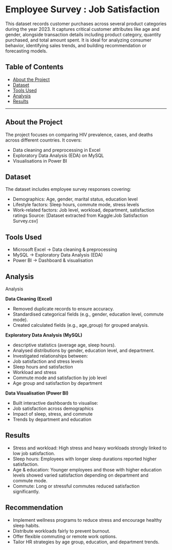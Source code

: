 # Employee Survey : Job Satisfaction

This dataset records customer purchases across several product categories during the year 2023. It captures critical customer attributes like age and gender, alongside transaction details including product category, quantity purchased, and total amount spent. It is ideal for analyzing consumer behavior, identifying sales trends, and building recommendation or forecasting models.

## Table of Contents
- [About the Project](#about-the-project)
- [Dataset](#dataset)
- [Tools Used](#tools-used)
- [Analysis](#analysis)
- [Results](#results)
---
## About the Project
The project focuses on comparing HIV prevalence, cases, and deaths across different countries.
It covers:
- Data cleaning and preprocessing in Excel 
- Exploratory Data Analysis (EDA) on MySQL
- Visualisations in Power BI

## Dataset
The dataset includes employee survey responses covering:
- Demographics: Age, gender, marital status, education level
- Lifestyle factors: Sleep hours, commute mode, stress levels
- Work-related factors: Job level, workload, department, satisfaction ratings
Source: [Dataset extracted from Kaggle:Job Satisfaction Survey.csv]

## Tools Used
- Microsoft Excel → Data cleaning & preprocessing
- MySQL → Exploratory Data Analysis (EDA)
- Power BI → Dashboard & visualisation

## Analysis
Analysis

**Data Cleaning (Excel)**
- Removed duplicate records to ensure accuracy.
- Standardised categorical fields (e.g., gender, education level, commute mode).
- Created calculated fields (e.g., age_group) for grouped analysis.

**Exploratory Data Analysis (MySQL)**
-  descriptive statistics (average age, sleep hours).
- Analysed distributions by gender, education level, and department.
- Investigated relationships between:
- Job satisfaction and stress levels
- Sleep hours and satisfaction
- Workload and stress
- Commute mode and satisfaction by job level
- Age group and satisfaction by department

**Data Visualisation (Power BI)**
- Built interactive dashboards to visualise:
- Job satisfaction across demographics
- Impact of sleep, stress, and commute
- Trends by department and education

## Results
- Stress and workload: High stress and heavy workloads strongly linked to low job satisfaction.
- Sleep hours: Employees with longer sleep durations reported higher satisfaction.
- Age & education: Younger employees and those with higher education levels showed varied satisfaction depending on department and commute mode.
- Commute: Long or stressful commutes reduced satisfaction significantly.

## Recommendation
- Implement wellness programs to reduce stress and encourage healthy sleep habits.
- Distribute workloads fairly to prevent burnout.
- Offer flexible commuting or remote work options.
- Tailor HR strategies by age group, education, and department trends.
